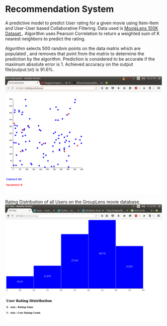 # Recommendation System
A predictive model to predict User rating for a given movie using Item-Item and User-User based Collaborative Filtering.
Data used is <a href = "http://grouplens.org/datasets/movielens/">MovieLens 100K Dataset </a>.
Algorithm uses Pearson Correlation to return a weighted sum of K nearest neighbors to predict the rating.

Algorithm selects 500 random points on the data matrix which are populated , and removes that point from the matrix to determine the prediction by the algorithm. Prediction is considered to be accurate if the maximum absolute error is 1. Achieved accuracy on the output file(output.txt) is 91.6%.

<img src = "Predictions.png">

Rating Distribution of all Users on the GroupLens movie database.
<img src = "UserRatingDistribution.png">
